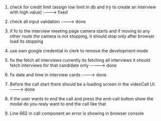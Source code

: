 1. check for credit limit (assign low limit in db and try to create an interview with high value) ----> fixed

2. check all input validation ----> done

3. if fo to the interview meeting page camera starts and if moving to any other route
the camera is not stopping, it should stop only after browser load its stopping

4. use own google credential in clerk to remove the development mode

5. fix the fetch all interviews currently its fetching all interviews it should fetch interviews for that candidate only -----> done

6. fix date and time in interview cards  ----> done

7. Before the call start there should be a loading screen in the videoCall UI.  ----> done

8. if the user wants to end the call and press the end-call button show the modal
do you realy want to end the call like that

9. Line 662 in call component an error is showing in browser console